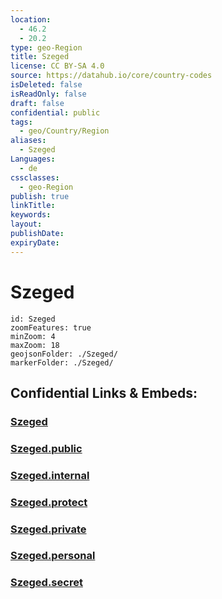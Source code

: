 ```yaml
---
location:
  - 46.2
  - 20.2
type: geo-Region
title: Szeged
license: CC BY-SA 4.0
source: https://datahub.io/core/country-codes
isDeleted: false
isReadOnly: false
draft: false
confidential: public
tags:
  - geo/Country/Region
aliases:
  - Szeged
Languages:
  - de
cssclasses:
  - geo-Region
publish: true
linkTitle:
keywords:
layout:
publishDate:
expiryDate:
---
```


# Szeged

```leaflet
id: Szeged
zoomFeatures: true 
minZoom: 4 
maxZoom: 18
geojsonFolder: ./Szeged/
markerFolder: ./Szeged/
```


## Confidential Links & Embeds: 

### [Szeged](/_Standards/Earth/Continent/Europe/Europe~East/Hungary/Counties~Hungary/Csongrád/counties~Csongrád/Szeged.md) 

### [Szeged.public](/_public/Earth/Continent/Europe/Europe~East/Hungary/Counties~Hungary/Csongrád/counties~Csongrád/Szeged.public.md) 

### [Szeged.internal](/_internal/Earth/Continent/Europe/Europe~East/Hungary/Counties~Hungary/Csongrád/counties~Csongrád/Szeged.internal.md) 

### [Szeged.protect](/_protect/Earth/Continent/Europe/Europe~East/Hungary/Counties~Hungary/Csongrád/counties~Csongrád/Szeged.protect.md) 

### [Szeged.private](/_private/Earth/Continent/Europe/Europe~East/Hungary/Counties~Hungary/Csongrád/counties~Csongrád/Szeged.private.md) 

### [Szeged.personal](/_personal/Earth/Continent/Europe/Europe~East/Hungary/Counties~Hungary/Csongrád/counties~Csongrád/Szeged.personal.md) 

### [Szeged.secret](/_secret/Earth/Continent/Europe/Europe~East/Hungary/Counties~Hungary/Csongrád/counties~Csongrád/Szeged.secret.md)

